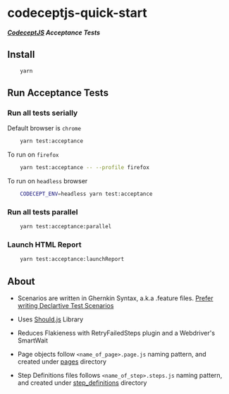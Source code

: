 # codeceptjs-quick-start

***[CodeceptJS][1] Acceptance Tests***

## Install

```bash
    yarn
```

## Run Acceptance Tests

### Run all tests serially

Default browser is `chrome`

```bash
    yarn test:acceptance
```

To run on `firefox`

```bash
    yarn test:acceptance -- --profile firefox
```

To run on `headless` browser

```bash
    CODECEPT_ENV=headless yarn test:acceptance
```

### Run all tests parallel

```bash
    yarn test:acceptance:parallel
```

### Launch HTML Report

```bash
    yarn test:acceptance:launchReport
```

## About

* Scenarios are written in Ghernkin Syntax, a.k.a .feature files. [Prefer writing Declartive Test Scenarios][2]

* Uses [Should.js][3] Library

* Reduces Flakieness with RetryFailedSteps plugin and a Webdriver's SmartWait

* Page objects follow `<name_of_page>.page.js` naming pattern, and created under [pages][4] directory

* Step Definitions files follows `<name_of_step>.steps.js` naming pattern, and created under [step_definitions][5] directory



[1]: https://codecept.io/
[2]: https://wiki.saucelabs.com/display/DOCS/Best+Practice%3A+Imperative+v.+Declarative+Testing+Scenarios
[3]: https://shouldjs.github.io/
[4]: https://github.com/gkushang/codeceptjs-quick-start/tree/master/tests/acceptance/pages
[5]: https://github.com/gkushang/codeceptjs-quick-start/tree/master/tests/acceptance/step_definitions
